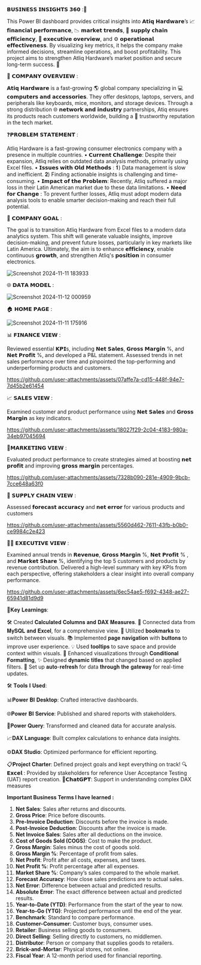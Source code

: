 𝗕𝗨𝗦𝗜𝗡𝗘𝗦𝗦 𝗜𝗡𝗦𝗜𝗚𝗛𝗧𝗦 𝟯𝟲𝟬 :🚀

This Power BI dashboard provides critical insights into 𝗔𝘁𝗶𝗾 𝗛𝗮𝗿𝗱𝘄𝗮𝗿𝗲’s 📈 𝗳𝗶𝗻𝗮𝗻𝗰𝗶𝗮𝗹 𝗽𝗲𝗿𝗳𝗼𝗿𝗺𝗮𝗻𝗰𝗲, 📉 𝗺𝗮𝗿𝗸𝗲𝘁 𝘁𝗿𝗲𝗻𝗱𝘀, 🔗 𝘀𝘂𝗽𝗽𝗹𝘆 𝗰𝗵𝗮𝗶𝗻 𝗲𝗳𝗳𝗶𝗰𝗶𝗲𝗻𝗰𝘆, 👥 𝗲𝘅𝗲𝗰𝘂𝘁𝗶𝘃𝗲 𝗼𝘃𝗲𝗿𝘃𝗶𝗲𝘄, and ⚙️ 𝗼𝗽𝗲𝗿𝗮𝘁𝗶𝗼𝗻𝗮𝗹 𝗲𝗳𝗳𝗲𝗰𝘁𝗶𝘃𝗲𝗻𝗲𝘀𝘀. By visualizing key metrics, it helps the company make informed decisions, streamline operations, and boost profitability. This project aims to strengthen Atliq Hardware’s market position and secure long-term success. 🌟

🏢 𝗖𝗢𝗠𝗣𝗔𝗡𝗬 𝗢𝗩𝗘𝗥𝗩𝗜𝗘𝗪 :

𝗔𝘁𝗶𝗾 𝗛𝗮𝗿𝗱𝘄𝗮𝗿𝗲 is a fast-growing 🌎 global company specializing in 💻 𝗰𝗼𝗺𝗽𝘂𝘁𝗲𝗿𝘀 𝗮𝗻𝗱 𝗮𝗰𝗰𝗲𝘀𝘀𝗼𝗿𝗶𝗲𝘀. They offer desktops, laptops, servers, and peripherals like keyboards, mice, monitors, and storage devices. Through a strong distribution 🌐 𝗻𝗲𝘁𝘄𝗼𝗿𝗸 𝗮𝗻𝗱 𝗶𝗻𝗱𝘂𝘀𝘁𝗿𝘆 partnerships, Atiq ensures its products reach customers worldwide, building a 🤝 trustworthy reputation in the tech market.

❓𝗣𝗥𝗢𝗕𝗟𝗘𝗠 𝗦𝗧𝗔𝗧𝗘𝗠𝗘𝗡𝗧 :

  Atliq Hardware is a fast-growing consumer electronics company with a presence in multiple countries.
                                                • 𝗖𝘂𝗿𝗿𝗲𝗻𝘁 𝗖𝗵𝗮𝗹𝗹𝗲𝗻𝗴𝗲: Despite their expansion, Atliq relies on outdated data analysis methods, primarily using Excel files.
              • 𝗜𝘀𝘀𝘂𝗲𝘀 𝘄𝗶𝘁𝗵 𝗢𝗹𝗱 𝗠𝗲𝘁𝗵𝗼𝗱𝘀 :    𝟏) Data management is slow and inefficient.        𝟐) Finding actionable insights is challenging and time-consuming.
              • 𝗜𝗺𝗽𝗮𝗰𝘁 𝗼𝗳 𝘁𝗵𝗲 𝗣𝗿𝗼𝗯𝗹𝗲𝗺: Recently, Atliq suffered a major loss in their Latin American market due to these data limitations.
              • 𝗡𝗲𝗲𝗱 𝗳𝗼𝗿 𝗖𝗵𝗮𝗻𝗴𝗲 : To prevent further losses, Atliq must adopt modern data analysis tools to enable smarter decision-making and reach their full potential.

🎯 𝗖𝗢𝗠𝗣𝗔𝗡𝗬 𝗚𝗢𝗔𝗟 :

The goal is to transition Atliq Hardware from Excel files to a modern data analytics system. This shift will generate valuable insights, improve decision-making, and prevent future losses, particularly in key markets like Latin America. Ultimately, the aim is to enhance  𝗲𝗳𝗳𝗶𝗰𝗶𝗲𝗻𝗰𝘆, enable continuous  𝗴𝗿𝗼𝘄𝘁𝗵, and strengthen Atliq's 𝗽𝗼𝘀𝗶𝘁𝗶𝗼𝗻 in consumer electronics.

![Screenshot 2024-11-11 183933](https://github.com/user-attachments/assets/cb625957-9b43-4bda-8ad3-e60a040ba57f) 

🌐 𝗗𝗔𝗧𝗔 𝗠𝗢𝗗𝗘𝗟 :

![Screenshot 2024-11-12 000959](https://github.com/user-attachments/assets/45ee3e74-5f06-4d7f-a721-ddd6e154df3b)

🏠 𝗛𝗢𝗠𝗘 𝗣𝗔𝗚𝗘 :

![Screenshot 2024-11-11 175916](https://github.com/user-attachments/assets/6f778d0b-305d-4599-a832-13b3dbc902d7) 

📊 𝗙𝗜𝗡𝗔𝗡𝗖𝗘 𝗩𝗜𝗘𝗪 :

Reviewed essential 𝗞𝗣𝗜s, including 𝗡𝗲𝘁 𝗦𝗮𝗹𝗲𝘀, 𝗚𝗿𝗼𝘀𝘀 𝗠𝗮𝗿𝗴𝗶𝗻 %, and 𝗡𝗲𝘁 𝗣𝗿𝗼𝗳𝗶𝘁 %, and developed a P&L statement. Assessed trends in net sales performance over time and pinpointed the top-performing and underperforming products and customers.

https://github.com/user-attachments/assets/07affe7a-cd15-448f-94e7-7d45b2e61454

📈 𝗦𝗔𝗟𝗘𝗦 𝗩𝗜𝗘𝗪 :

Examined customer and product performance using 𝗡𝗲𝘁 𝗦𝗮𝗹𝗲𝘀 and 𝗚𝗿𝗼𝘀𝘀 𝗠𝗮𝗿𝗴𝗶𝗻 as key indicators.

https://github.com/user-attachments/assets/18027f29-2c04-4183-980a-34eb97045694

💸𝗠𝗔𝗥𝗞𝗘𝗧𝗜𝗡𝗚 𝗩𝗜𝗘𝗪 :

Evaluated product performance to create strategies aimed at boosting  𝗻𝗲𝘁 𝗽𝗿𝗼𝗳𝗶𝘁 and improving  𝗴𝗿𝗼𝘀𝘀 𝗺𝗮𝗿𝗴𝗶𝗻 percentages.

https://github.com/user-attachments/assets/7328b090-281e-4909-9bcb-7cce648a63f0

🚚 𝗦𝗨𝗣𝗣𝗟𝗬 𝗖𝗛𝗔𝗜𝗡 𝗩𝗜𝗘𝗪 :

Assessed  𝗳𝗼𝗿𝗲𝗰𝗮𝘀𝘁 𝗮𝗰𝗰𝘂𝗿𝗮𝗰𝘆 and 𝗻𝗲𝘁 𝗲𝗿𝗿𝗼𝗿 for various products and customers

https://github.com/user-attachments/assets/5560d462-7611-43fb-b0b0-ce9984c2e423

👩‍💻 𝗘𝗫𝗘𝗖𝗨𝗧𝗜𝗩𝗘 𝗩𝗜𝗘𝗪 :

Examined annual trends in 𝗥𝗲𝘃𝗲𝗻𝘂𝗲, 𝗚𝗿𝗼𝘀𝘀 𝗠𝗮𝗿𝗴𝗶𝗻 %, 𝗡𝗲𝘁 𝗣𝗿𝗼𝗳𝗶𝘁 % , and 𝗠𝗮𝗿𝗸𝗲𝘁 𝗦𝗵𝗮𝗿𝗲 %, identifying the top 5 customers and products by revenue contribution. Delivered a high-level summary with key KPIs from each perspective, offering stakeholders a clear insight into overall company performance.

https://github.com/user-attachments/assets/6ec54ae5-f692-4348-ae27-65941d81d9d9

📍𝐊𝐞𝐲 𝐋𝐞𝐚𝐫𝐧𝐢𝐧𝐠𝐬:

🛠️ Created 𝐂𝐚𝐥𝐜𝐮𝐥𝐚𝐭𝐞𝐝 𝐂𝐨𝐥𝐮𝐦𝐧𝐬 𝐚𝐧𝐝 𝐃𝐀𝐗 𝐌𝐞𝐚𝐬𝐮𝐫𝐞𝐬.
🔗 Connected data from 𝐌𝐲𝐒𝐐𝐋 𝐚𝐧𝐝 𝐄𝐱𝐜𝐞𝐥, for a comprehensive view.
📖 Utilized 𝐛𝐨𝐨𝐤𝐦𝐚𝐫𝐤𝐬 to switch between visuals.
📚 Implemented 𝐩𝐚𝐠𝐞 𝐧𝐚𝐯𝐢𝐠𝐚𝐭𝐢𝐨𝐧 with 𝐛𝐮𝐭𝐭𝐨𝐧𝐬 to improve user experience.
💡 Used 𝐭𝐨𝐨𝐥𝐭𝐢𝐩𝐬 to save space and provide context within visuals.
🎨 Enhanced visualizations through 𝐂𝐨𝐧𝐝𝐢𝐭𝐢𝐨𝐧𝐚𝐥 𝐅𝐨𝐫𝐦𝐚𝐭𝐭𝐢𝐧𝐠,
✨ Designed 𝐝𝐲𝐧𝐚𝐦𝐢𝐜 𝐭𝐢𝐭𝐥𝐞𝐬 that changed based on applied filters.
🔄 Set up 𝐚𝐮𝐭𝐨-𝐫𝐞𝐟𝐫𝐞𝐬𝐡 for data 𝐭𝐡𝐫𝐨𝐮𝐠𝐡 𝐭𝐡𝐞 𝐠𝐚𝐭𝐞𝐰𝐚𝐲 for real-time updates.


🛠️ 𝐓𝐨𝐨𝐥𝐬 𝐈 𝐔𝐬𝐞𝐝:

📊𝐏𝐨𝐰𝐞𝐫 𝐁𝐈 𝐃𝐞𝐬𝐤𝐭𝐨𝐩: Crafted interactive dashboards.

🌐𝐏𝐨𝐰𝐞𝐫 𝐁𝐈 𝐒𝐞𝐫𝐯𝐢𝐜𝐞: Published and shared reports with stakeholders.

🔄𝐏𝐨𝐰𝐞𝐫 𝐐𝐮𝐞𝐫𝐲: Transformed and cleaned data for accurate analysis.

📈𝐃𝐀𝐗 𝐋𝐚𝐧𝐠𝐮𝐚𝐠𝐞: Built complex calculations to enhance data insights.

⚙️𝐃𝐀𝐗 𝐒𝐭𝐮𝐝𝐢𝐨: Optimized performance for efficient reporting.

📋𝐏𝐫𝐨𝐣𝐞𝐜𝐭 𝐂𝐡𝐚𝐫𝐭𝐞𝐫: Defined project goals and kept everything on track! 
🔍𝗘𝘅𝗰𝗲𝗹 : Provided by stakeholders for reference User Acceptance Testing (UAT) report creation.
🤝𝗖𝗵𝗮𝘁𝗚𝗣𝗧: Support in understanding complex DAX measures

**Important Business Terms I have learned :**

1. **Net Sales**: Sales after returns and discounts.
2. **Gross Price**: Price before discounts.
3. **Pre-Invoice Deduction**: Discounts before the invoice is made.
4. **Post-Invoice Deduction**: Discounts after the invoice is made.
5. **Net Invoice Sales**: Sales after all deductions on the invoice.
6. **Cost of Goods Sold (COGS)**: Cost to make the product.
7. **Gross Margin**: Sales minus the cost of goods sold.
8. **Gross Margin %**: Percentage of profit from sales.
9. **Net Profit**: Profit after all costs, expenses, and taxes.
10. **Net Profit %**: Profit percentage after all expenses.
11. **Market Share %**: Company’s sales compared to the whole market.
12. **Forecast Accuracy**: How close sales predictions are to actual sales.
13. **Net Error**: Difference between actual and predicted results.
14. **Absolute Error**: The exact difference between actual and predicted results.
15. **Year-to-Date (YTD)**: Performance from the start of the year to now.
16. **Year-to-Go (YTG)**: Projected performance until the end of the year.
17. **Benchmark**: Standard to compare performance.
18. **Customer-Consumer**: Customer buys, consumer uses.
19. **Retailer**: Business selling goods to consumers.
20. **Direct Selling**: Selling directly to customers, no middlemen.
21. **Distributor**: Person or company that supplies goods to retailers.
22. **Brick-and-Mortar**: Physical stores, not online.
23. **Fiscal Year**: A 12-month period used for financial reporting.





























